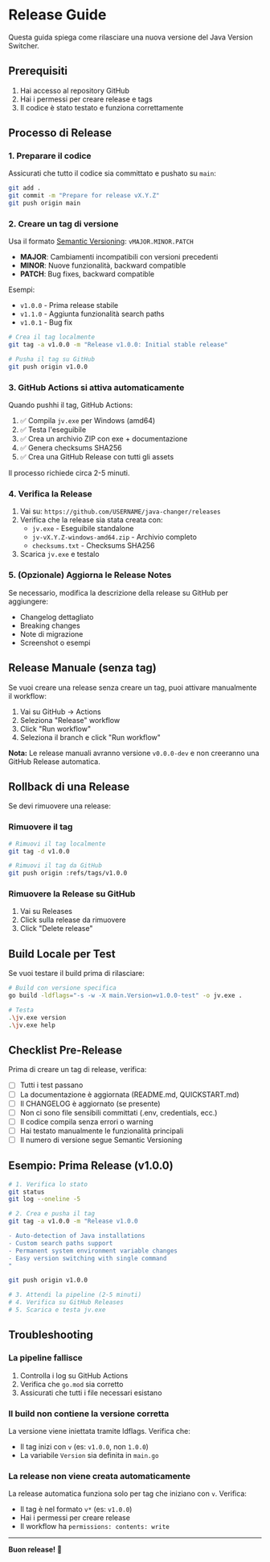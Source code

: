 # Release Guide

Questa guida spiega come rilasciare una nuova versione del Java Version Switcher.

## Prerequisiti

1. Hai accesso al repository GitHub
2. Hai i permessi per creare release e tags
3. Il codice è stato testato e funziona correttamente

## Processo di Release

### 1. Preparare il codice

Assicurati che tutto il codice sia committato e pushato su `main`:

```bash
git add .
git commit -m "Prepare for release vX.Y.Z"
git push origin main
```

### 2. Creare un tag di versione

Usa il formato [Semantic Versioning](https://semver.org/): `vMAJOR.MINOR.PATCH`

- **MAJOR**: Cambiamenti incompatibili con versioni precedenti
- **MINOR**: Nuove funzionalità, backward compatible
- **PATCH**: Bug fixes, backward compatible

Esempi:
- `v1.0.0` - Prima release stabile
- `v1.1.0` - Aggiunta funzionalità search paths
- `v1.0.1` - Bug fix

```bash
# Crea il tag localmente
git tag -a v1.0.0 -m "Release v1.0.0: Initial stable release"

# Pusha il tag su GitHub
git push origin v1.0.0
```

### 3. GitHub Actions si attiva automaticamente

Quando pushhi il tag, GitHub Actions:

1. ✅ Compila `jv.exe` per Windows (amd64)
2. ✅ Testa l'eseguibile
3. ✅ Crea un archivio ZIP con exe + documentazione
4. ✅ Genera checksums SHA256
5. ✅ Crea una GitHub Release con tutti gli assets

Il processo richiede circa 2-5 minuti.

### 4. Verifica la Release

1. Vai su: `https://github.com/USERNAME/java-changer/releases`
2. Verifica che la release sia stata creata con:
   - `jv.exe` - Eseguibile standalone
   - `jv-vX.Y.Z-windows-amd64.zip` - Archivio completo
   - `checksums.txt` - Checksums SHA256
3. Scarica `jv.exe` e testalo

### 5. (Opzionale) Aggiorna le Release Notes

Se necessario, modifica la descrizione della release su GitHub per aggiungere:
- Changelog dettagliato
- Breaking changes
- Note di migrazione
- Screenshot o esempi

## Release Manuale (senza tag)

Se vuoi creare una release senza creare un tag, puoi attivare manualmente il workflow:

1. Vai su GitHub → Actions
2. Seleziona "Release" workflow
3. Click "Run workflow"
4. Seleziona il branch e click "Run workflow"

**Nota:** Le release manuali avranno versione `v0.0.0-dev` e non creeranno una GitHub Release automatica.

## Rollback di una Release

Se devi rimuovere una release:

### Rimuovere il tag

```bash
# Rimuovi il tag localmente
git tag -d v1.0.0

# Rimuovi il tag da GitHub
git push origin :refs/tags/v1.0.0
```

### Rimuovere la Release su GitHub

1. Vai su Releases
2. Click sulla release da rimuovere
3. Click "Delete release"

## Build Locale per Test

Se vuoi testare il build prima di rilasciare:

```bash
# Build con versione specifica
go build -ldflags="-s -w -X main.Version=v1.0.0-test" -o jv.exe .

# Testa
.\jv.exe version
.\jv.exe help
```

## Checklist Pre-Release

Prima di creare un tag di release, verifica:

- [ ] Tutti i test passano
- [ ] La documentazione è aggiornata (README.md, QUICKSTART.md)
- [ ] Il CHANGELOG è aggiornato (se presente)
- [ ] Non ci sono file sensibili committati (.env, credentials, ecc.)
- [ ] Il codice compila senza errori o warning
- [ ] Hai testato manualmente le funzionalità principali
- [ ] Il numero di versione segue Semantic Versioning

## Esempio: Prima Release (v1.0.0)

```bash
# 1. Verifica lo stato
git status
git log --oneline -5

# 2. Crea e pusha il tag
git tag -a v1.0.0 -m "Release v1.0.0

- Auto-detection of Java installations
- Custom search paths support
- Permanent system environment variable changes
- Easy version switching with single command
"

git push origin v1.0.0

# 3. Attendi la pipeline (2-5 minuti)
# 4. Verifica su GitHub Releases
# 5. Scarica e testa jv.exe
```

## Troubleshooting

### La pipeline fallisce

1. Controlla i log su GitHub Actions
2. Verifica che `go.mod` sia corretto
3. Assicurati che tutti i file necessari esistano

### Il build non contiene la versione corretta

La versione viene iniettata tramite ldflags. Verifica che:
- Il tag inizi con `v` (es: `v1.0.0`, non `1.0.0`)
- La variabile `Version` sia definita in `main.go`

### La release non viene creata automaticamente

La release automatica funziona solo per tag che iniziano con `v`. Verifica:
- Il tag è nel formato `v*` (es: `v1.0.0`)
- Hai i permessi per creare release
- Il workflow ha `permissions: contents: write`

---

**Buon release! 🚀**
